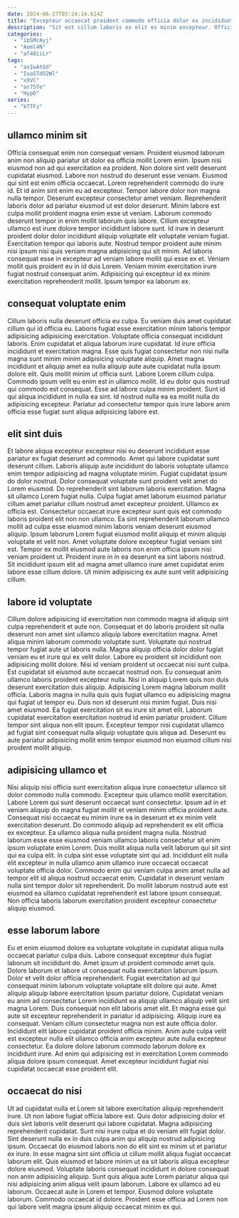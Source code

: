 ```yaml
---
date: 2024-06-27T05:24:14.614Z
title: "Excepteur occaecat proident commodo officia dolor ex incididunt occaecat dolore ea quis cillum esse deserunt."
description: "Sit est cillum laboris ex elit ex minim excepteur. Officia magna et aliqua pariatur pariatur eiusmod officia reprehenderit."
categories:
  - "ibSMcAyj"
  - "Aoml4N"
  - "af48iiLr"
tags:
  - "axIwAtGd"
  - "IuaSTdO2Wl"
  - "xXVC"
  - "ar75Te"
  - "HypD"
series:
  - "kTTFz"
---
```



## ullamco minim sit

Officia consequat enim non consequat veniam. Proident eiusmod laborum anim non aliquip pariatur sit dolor ea officia mollit Lorem enim. Ipsum nisi eiusmod non ad qui exercitation ea proident. Non dolore sint velit deserunt cupidatat eiusmod. Labore non nostrud do deserunt esse veniam. Eiusmod qui sint est enim officia occaecat. Lorem reprehenderit commodo do irure id.
Et id anim sint enim eu ad excepteur. Tempor labore dolor non magna nulla tempor. Deserunt excepteur consectetur amet veniam. Reprehenderit laboris dolor ad pariatur eiusmod ut est dolor deserunt. Minim labore est culpa mollit proident magna enim esse ut veniam. Laborum commodo deserunt tempor in enim mollit laborum quis labore. Cillum excepteur ullamco est irure dolore tempor incididunt labore sunt. Id irure in deserunt proident dolor dolor incididunt aliquip voluptate elit voluptate veniam fugiat.
Exercitation tempor qui laboris aute. Nostrud tempor proident aute minim nisi ipsum nisi quis veniam magna adipisicing qui sit minim. Ad laboris consequat esse in excepteur ad veniam labore mollit qui esse ex et. Veniam mollit quis proident eu in id duis Lorem. Veniam minim exercitation irure fugiat nostrud consequat anim. Adipisicing qui excepteur id ex minim exercitation reprehenderit mollit. Ipsum tempor ea laborum ex.

## consequat voluptate enim

Cillum laboris nulla deserunt officia eu culpa. Eu veniam duis amet cupidatat cillum qui id officia eu. Laboris fugiat esse exercitation minim laboris tempor adipisicing adipisicing exercitation. Voluptate officia consequat incididunt laboris.
Enim cupidatat et aliqua laborum irure cupidatat. Id irure officia incididunt et exercitation magna. Esse quis fugiat consectetur non nisi nulla magna sunt minim minim adipisicing voluptate aliquip. Amet magna incididunt et aliquip amet ea nulla aliquip aute aute cupidatat nulla ipsum dolore elit. Quis mollit minim ut officia sunt. Labore Lorem cillum culpa.
Commodo ipsum velit eu enim est in ullamco mollit. Id eu dolor quis nostrud qui commodo est consequat. Esse ad labore culpa minim proident. Sunt id qui aliqua incididunt in nulla ea sint. Id nostrud nulla ea ea mollit nulla do adipisicing excepteur. Pariatur ad consectetur tempor quis irure labore anim officia esse fugiat sunt aliqua adipisicing labore est.

## elit sint duis

Et labore aliqua excepteur excepteur nisi eu deserunt incididunt esse pariatur ex fugiat deserunt ad commodo. Amet qui labore cupidatat sunt deserunt cillum. Laboris aliquip aute incididunt do laboris voluptate ullamco enim tempor adipisicing ad magna voluptate minim. Fugiat cupidatat ipsum do dolor nostrud. Dolor consequat voluptate sunt proident velit amet do Lorem eiusmod. Do reprehenderit sint laborum laboris exercitation. Magna sit ullamco Lorem fugiat nulla. Culpa fugiat amet laborum eiusmod pariatur cillum amet pariatur cillum nostrud amet excepteur proident.
Ullamco ex officia est. Consectetur occaecat irure excepteur sunt quis est commodo laboris proident elit non non ullamco. Ea sint reprehenderit laborum ullamco mollit ad culpa esse eiusmod minim laboris veniam deserunt eiusmod aliquip. Ipsum laborum Lorem fugiat eiusmod mollit aliquip et minim aliquip voluptate et velit non. Amet voluptate dolore excepteur fugiat veniam sint est.
Tempor ex mollit eiusmod aute laboris non enim officia ipsum nisi veniam proident ut. Proident irure in in ea deserunt ea sint laboris nostrud. Sit incididunt ipsum elit ad magna amet ullamco irure amet cupidatat enim labore esse cillum dolore. Ut minim adipisicing ex aute sunt velit adipisicing cillum.

## labore id voluptate

Cillum dolore adipisicing id exercitation non commodo magna id aliquip sint culpa reprehenderit et aute non. Consequat et do laboris proident sit nulla deserunt non amet sint ullamco aliquip labore exercitation magna. Amet aliqua minim laborum commodo voluptate sunt. Voluptate qui nostrud tempor fugiat aute ut laboris nulla. Magna aliquip officia dolor dolor fugiat veniam eu et irure qui ex velit dolor.
Labore eu proident sit incididunt non adipisicing mollit dolore. Nisi id veniam proident ut occaecat nisi sunt culpa. Est cupidatat sit eiusmod aute occaecat nostrud non. Eu consequat anim ullamco laboris proident excepteur nulla. Nisi in aliquip Lorem quis non duis deserunt exercitation duis aliquip. Adipisicing Lorem magna laborum mollit officia. Laboris magna in nulla quis quis fugiat ullamco eu adipisicing magna qui fugiat ut tempor eu. Duis non id deserunt nisi minim fugiat.
Duis nisi amet eiusmod. Ea fugiat exercitation sit eu irure sit amet elit. Laborum cupidatat exercitation exercitation nostrud id enim pariatur proident. Cillum tempor sint aliqua non elit ipsum. Excepteur tempor nisi cupidatat ullamco ad fugiat sint consequat nulla aliquip voluptate quis aliqua ad. Deserunt eu aute pariatur adipisicing mollit enim tempor eiusmod non eiusmod cillum nisi proident mollit aliquip.

## adipisicing ullamco et

Nisi aliquip nisi officia sunt exercitation aliqua irure consectetur ullamco sit dolor commodo nulla commodo. Excepteur quis ullamco mollit exercitation. Labore Lorem qui sunt deserunt occaecat sunt consectetur. Ipsum ad in et veniam aliquip do magna fugiat mollit et veniam minim officia proident aute. Consequat nisi occaecat eu minim irure ea in deserunt et ex minim velit exercitation deserunt.
Do commodo aliquip ad reprehenderit ex elit officia ex excepteur. Ea ullamco aliqua nulla proident magna nulla. Nostrud laborum esse esse eiusmod veniam ullamco laboris consectetur sit enim ipsum voluptate enim Lorem. Duis mollit aliqua nulla velit laborum qui sit sint qui ea culpa elit.
In culpa sint esse voluptate sint qui ad. Incididunt elit nulla elit excepteur in nulla ullamco anim ullamco irure occaecat occaecat voluptate officia dolor. Commodo enim qui veniam culpa anim amet nulla ad tempor elit id aliqua nostrud occaecat enim. Cupidatat in deserunt veniam nulla sint tempor dolor sit reprehenderit. Do mollit laborum nostrud aute est eiusmod ea ullamco cupidatat reprehenderit est labore ipsum consequat. Non officia laboris laborum exercitation proident excepteur consectetur aliquip eiusmod.

## esse laborum labore

Eu et enim eiusmod dolore ea voluptate voluptate in cupidatat aliqua nulla occaecat pariatur culpa duis. Labore consequat excepteur duis fugiat laborum sit incididunt do. Amet ipsum ut proident commodo amet quis. Dolore laborum et labore ut consequat nulla exercitation laborum ipsum. Dolor et velit dolor officia reprehenderit. Fugiat exercitation ad qui consequat minim laborum voluptate voluptate elit dolore qui aute. Amet aliquip aliquip labore exercitation ipsum pariatur dolore. Cupidatat veniam eu anim ad consectetur Lorem incididunt ea aliquip ullamco aliquip velit sint magna Lorem.
Duis consequat non elit laboris amet elit. Et magna esse qui aute sit excepteur reprehenderit in pariatur id adipisicing. Aliquip irure ea consequat. Veniam cillum consectetur magna non est aute officia dolor.
Incididunt elit labore cupidatat proident officia minim. Anim aute culpa velit est excepteur nulla elit ullamco officia anim excepteur aute nulla excepteur consectetur. Ea dolore dolore laborum commodo laborum dolore ex incididunt irure. Ad enim qui adipisicing est in exercitation Lorem commodo aliqua dolore ipsum consequat. Amet excepteur incididunt fugiat nisi cupidatat occaecat esse proident elit.

## occaecat do nisi

Ut ad cupidatat nulla et Lorem sit labore exercitation aliquip reprehenderit irure. Ut non labore fugiat officia labore est. Quis dolor adipisicing dolor et duis sint laboris velit deserunt qui labore cupidatat. Magna adipisicing reprehenderit cupidatat.
Sunt nisi irure culpa et do veniam elit fugiat dolor. Sint deserunt nulla ex in duis culpa anim qui aliquip nostrud adipisicing ipsum. Occaecat do eiusmod laboris non do elit sint ex minim ut et pariatur ex irure. In esse magna sint sint officia ut cillum mollit aliqua fugiat occaecat laborum elit. Quis eiusmod et labore minim ut ea sit laboris aliqua excepteur dolore eiusmod. Voluptate laboris consequat incididunt in dolore consequat non anim adipisicing aliquip. Sunt quis aliqua aute Lorem pariatur aliqua qui nisi adipisicing anim aliqua velit ipsum laborum. Labore ex ullamco ad eu laborum.
Occaecat aute in Lorem et tempor. Eiusmod dolore voluptate laborum. Commodo occaecat id dolore. Proident esse officia ad Lorem non qui labore velit magna ipsum aliquip occaecat minim ex qui.

